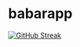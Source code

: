 # babarapp

[![GitHub Streak](https://github-readme-streak-stats.herokuapp.com?user=tudnfotech&theme=dark)](https://git.io/streak-stats)
